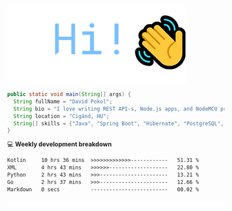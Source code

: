 ![Hi!](assets/images/hi.png)

```java
public static void main(String[] args) {
  String fullName = "David Pokol";
  String bio = "I love writing REST API-s, Node.js apps, and NodeMCU programs";
  String location = "Cigánd, HU";
  String[] skills = {"Java", "Spring Boot", "Hibernate", "PostgreSQL", "Git"};
}
```

💻 **Weekly development breakdown**
<!--START_SECTION:waka-->

```txt
Kotlin     10 hrs 36 mins  >>>>>>>>>>>>>------------   51.31 %
XML        4 hrs 43 mins   >>>>>>-------------------   22.80 %
Python     2 hrs 43 mins   >>>----------------------   13.21 %
Go         2 hrs 37 mins   >>>----------------------   12.66 %
Markdown   0 secs          -------------------------   00.02 %
```

<!--END_SECTION:waka-->

![footer](assets/images/footer.png)
